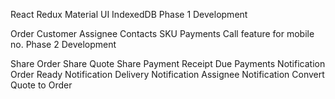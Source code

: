 React Redux Material UI IndexedDB
Phase 1 Development

Order
Customer
Assignee
Contacts
SKU
Payments
Call feature for mobile no.
Phase 2 Development

Share Order
Share Quote
Share Payment Receipt
Due Payments Notification
Order Ready Notification
Delivery Notification
Assignee Notification
Convert Quote to Order
